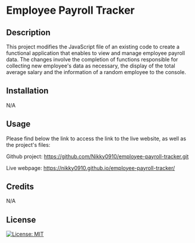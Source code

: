 # Employee Payroll Tracker

## Description

This project modifies the JavaScript file of an existing code to create a functional application that enables to view and manage employee payroll data. The changes involve the completion of functions responsible for collecting new employee's data as necessary, the display of the total average salary and the information of a random employee to the console.


## Installation

N/A

## Usage

Please find below the link to access the link to the live website, as well as the project's files:

Github project: https://github.com/Nikky0910/employee-payroll-tracker.git

Live webpage: https://nikky0910.github.io/employee-payroll-tracker/


## Credits

N/A

## License

[![License: MIT](https://img.shields.io/badge/License-MIT-yellow.svg)](https://opensource.org/licenses/MIT)